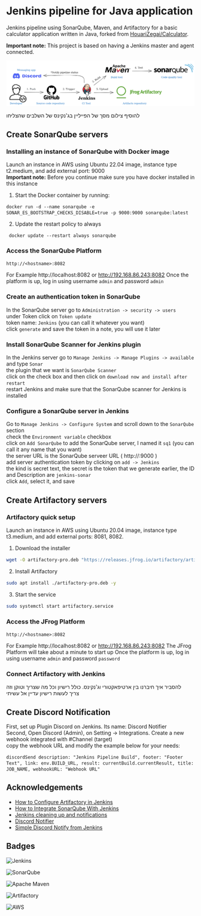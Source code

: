 # Jenkins pipeline for Java application
Jenkins pipeline using SonarQube, Maven, and Artifactory for a basic calculator application written in Java, forked from [HouariZegai/Calculator](https://github.com/HouariZegai/Calculator).  

**Important note:** This project is based on having a Jenkins master and agent connected.

![Image](jenkins-for-java.png "Architecture of the project")

 להוסיף צילום מסך של הפייליין בג'נקינס של השלבים שהצליחו  


## Create SonarQube servers
### Installing an instance of SonarQube with Docker image

Launch an instance in AWS using Ubuntu 22.04 image, instance type t2.medium, and add external port: 9000   
**Important note:** Before you continue make sure you have docker installed in this instance

1. Start the Docker container by running:
```
docker run -d --name sonarqube -e SONAR_ES_BOOTSTRAP_CHECKS_DISABLE=true -p 9000:9000 sonarqube:latest
```
2. Update the restart policy to always
```
 docker update --restart always sonarqube
 ```

### Access the SonarQube Platform

```URL
http://<hostname>:8082
```
For Example http://localhost:8082 or http://192.168.86.243:8082
Once the platform is up, log in using username `admin` and password `admin`

### Create an authentication token in SonarQube

In the SonarQube server go to `Administration -> security -> users`  
under Token click on `Token update`   
token name: `Jenkins` (you can call it whatever you want)   
click `generate` and save the token in a note, you will use it later

### Install SonarQube Scanner for Jenkins plugin

In the Jenkins server go to `Manage Jenkins -> Manage Plugins -> available` and type `Sonar`  
the plugin that we want is `SonarQube Scanner`  
click on the check box and then click on `download now and install after restart`  
restart Jenkins and make sure that the SonarQube scanner for Jenkins is installed

### Configure a SonarQube server in Jenkins

Go to `Manage Jenkins -> Configure System` and scroll down to the `SonarQube` section  
check the `Environment variable` checkbox  
click on `Add SonarQube` to add the SonarQube server, I named it `sq1` (you can call it any name that you want)  
the server URL is the SonarQube serveer URL ( http://<hostname>:9000 )   
add server authentication token by clicking on `add -> Jenkins`  
the kind is secret text, the secret is the token that we generate earlier, the ID and Description are `jenkins-sonar`  
click `Add`, select it, and save

## Create Artifactory servers
### Artifactory quick setup

Launch an instance in AWS using Ubuntu 20.04 image, instance type t3.medium, and add external ports: 8081, 8082.
1. Download the installer
```bash
wget -O artifactory-pro.deb "https://releases.jfrog.io/artifactory/artifactory-pro-debs/pool/jfrog-artifactory-pro/jfrog-artifactory-pro-[RELEASE].deb"
```
2. Install Artifactory
```bash
sudo apt install ./artifactory-pro.deb -y
```
3. Start the service
```bash
sudo systemctl start artifactory.service
```

### Access the JFrog Platform

```URL
http://<hostname>:8082
```
For Example http://localhost:8082 or http://192.168.86.243:8082
The JFrog Platform will take about a minute to start up
Once the platform is up, log in using username `admin` and password `password`

### Connect Artifactory with Jenkins
להסביר איך חיברנו בין ארטיפאקטורי וג'נקינס. כולל רישיון וכל מה שצריך וטוקן וזה  
צריך לעשות רישיון עדיין אל עשיתי

## Create Discord Notification

First, set up Plugin Discord on Jenkins. Its name: Discord Notifier  
Second, Open Discord (Admin), on Setting -> Integrations. Create a new webhook integrated with #Channel (target)  
copy the webhook URL and modify the example below for your needs:  
```
discordSend description: "Jenkins Pipeline Build", footer: "Footer Text", link: env.BUILD_URL, result: currentBuild.currentResult, title: JOB_NAME, webhookURL: "Webhook URL"
```

## Acknowledgements

 - [ How to Configure Artifactory in Jenkins ](https://www.youtube.com/watch?v=fj_TD9pufFM)
 - [ How to Integrate SonarQube With Jenkins ](https://www.youtube.com/watch?v=KsTMy0920go)
 - [ Jenkins cleaning up and notifications ](https://www.jenkins.io/doc/pipeline/tour/post/)
 - [ Discord Notifier ](https://plugins.jenkins.io/discord-notifier/)
 - [ Simple Discord Notify from Jenkins ](https://www.linkedin.com/pulse/simple-discord-notify-from-jenkins-edwin-baktian/)

## Badges

![Jenkins](https://img.shields.io/badge/jenkins-%232C5263.svg?style=for-the-badge&logo=jenkins&logoColor=white)

![SonarQube](https://img.shields.io/badge/Sonarqube-5190cf?style=for-the-badge&logo=sonarqube&logoColor=white)

![Apache Maven](https://img.shields.io/badge/Apache%20Maven-C71A36?style=for-the-badge&logo=Apache%20Maven&logoColor=white)

![Artifactory](https://img.shields.io/badge/Artifactory-1997B5&?logo=jfrog&logoColor=white&style=for-the-badge)

![AWS](https://img.shields.io/badge/AWS-%23FF9900.svg?style=for-the-badge&logo=amazon-aws&logoColor=white)
